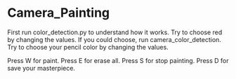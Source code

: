 # Camera_Painting

First run color_detection.py to understand how it works.
Try to choose red by changing the values.
If you could choose, run camera_color_detection.
Try to choose your pencil color by changing the values.

Press W for paint.
Press E for erase all.
Press S for stop painting.
Press D for save your masterpiece.
